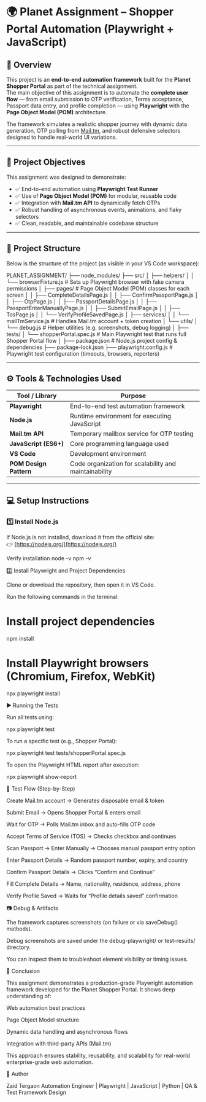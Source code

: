 # 🌍 Planet Assignment – Shopper Portal Automation (Playwright + JavaScript)

## 📘 Overview

This project is an **end-to-end automation framework** built for the **Planet Shopper Portal** as part of the technical assignment.  
The main objective of this assignment is to automate the **complete user flow** — from email submission to OTP verification, Terms acceptance, Passport data entry, and profile completion — using **Playwright** with the **Page Object Model (POM)** architecture.

The framework simulates a realistic shopper journey with dynamic data generation, OTP polling from [Mail.tm](https://mail.tm), and robust defensive selectors designed to handle real-world UI variations.

---

## 🧩 Project Objectives

This assignment was designed to demonstrate:

- ✅ End-to-end automation using **Playwright Test Runner**  
- ✅ Use of **Page Object Model (POM)** for modular, reusable code  
- ✅ Integration with **Mail.tm API** to dynamically fetch OTPs  
- ✅ Robust handling of asynchronous events, animations, and flaky selectors  
- ✅ Clean, readable, and maintainable codebase structure  

---

## 🧱 Project Structure

Below is the structure of the project (as visible in your VS Code workspace):

PLANET_ASSIGNMENT/
├── node_modules/
├── src/
│ ├── helpers/
│ │ └── browserFixture.js # Sets up Playwright browser with fake camera permissions
│ ├── pages/ # Page Object Model (POM) classes for each screen
│ │ ├── CompleteDetailsPage.js
│ │ ├── ConfirmPassportPage.js
│ │ ├── OtpPage.js
│ │ ├── PassportDetailsPage.js
│ │ ├── PassportEnterManuallyPage.js
│ │ ├── SubmitEmailPage.js
│ │ ├── TosPage.js
│ │ └── VerifyProfileSavedPage.js
│ ├── services/
│ │ └── mailTmService.js # Handles Mail.tm account + token creation
│ └── utils/
│ └── debug.js # Helper utilities (e.g. screenshots, debug logging)
│
├── tests/
│ └── shopperPortal.spec.js # Main Playwright test that runs full Shopper Portal flow
│
├── package.json # Node.js project config & dependencies
├── package-lock.json
├── playwright.config.js # Playwright test configuration (timeouts, browsers, reporters)



---

## ⚙️ Tools & Technologies Used

| Tool / Library | Purpose |
|------------------------|-------------------------------------------------------|
| **Playwright**         | End-to-end test automation framework                  |
| **Node.js**            | Runtime environment for executing JavaScript          |
| **Mail.tm API**        | Temporary mailbox service for OTP testing             |
| **JavaScript (ES6+)**  | Core programming language used                        |
| **VS Code**            | Development environment                               |
| **POM Design Pattern** | Code organization for scalability and maintainability |

---

## 💻 Setup Instructions

### 1️⃣ Install Node.js

If Node.js is not installed, download it from the official site:  
👉 [https://nodejs.org/](https://nodejs.org/)

Verify installation
node -v
npm -v



2️⃣ Install Playwright and Project Dependencies

Clone or download the repository, then open it in VS Code.

Run the following commands in the terminal:

# Install project dependencies
npm install

# Install Playwright browsers (Chromium, Firefox, WebKit)
npx playwright install



▶️ Running the Tests

Run all tests using:

npx playwright test


To run a specific test (e.g., Shopper Portal):

npx playwright test tests/shopperPortal.spec.js


To open the Playwright HTML report after execution:

npx playwright show-report




🧠 Test Flow (Step-by-Step)

Create Mail.tm account → Generates disposable email & token

Submit Email → Opens Shopper Portal & enters email

Wait for OTP → Polls Mail.tm inbox and auto-fills OTP code

Accept Terms of Service (TOS) → Checks checkbox and continues

Scan Passport → Enter Manually → Chooses manual passport entry option

Enter Passport Details → Random passport number, expiry, and country

Confirm Passport Details → Clicks “Confirm and Continue”

Fill Complete Details → Name, nationality, residence, address, phone

Verify Profile Saved → Waits for “Profile details saved” confirmation





📷 Debug & Artifacts

The framework captures screenshots (on failure or via saveDebug() methods).

Debug screenshots are saved under the debug-playwright/ or test-results/ directory.

You can inspect them to troubleshoot element visibility or timing issues.




🏁 Conclusion

This assignment demonstrates a production-grade Playwright automation framework developed for the Planet Shopper Portal.
It shows deep understanding of:

Web automation best practices

Page Object Model structure

Dynamic data handling and asynchronous flows

Integration with third-party APIs (Mail.tm)

This approach ensures stability, reusability, and scalability for real-world enterprise-grade web automation.





👤 Author

Zaid Tergaon
Automation Engineer | Playwright | JavaScript | Python | QA & Test Framework Design
